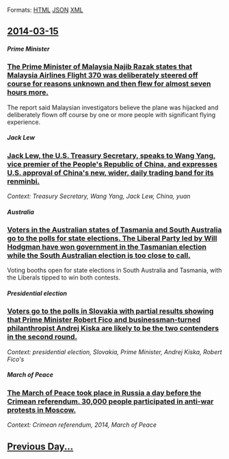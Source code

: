 
Formats: [HTML](2014/03/15/index.html)  [JSON](2014/03/15/index.json)  [XML](2014/03/15/index.xml)  

## [2014-03-15](/news/2014/03/15/index.md)

##### Prime Minister
### [The Prime Minister of Malaysia Najib Razak states that Malaysia Airlines Flight 370 was deliberately steered off course for reasons unknown and then flew for almost seven hours more. ](/news/2014/03/15/the-prime-minister-of-malaysia-najib-razak-states-that-malaysia-airlines-flight-370-was-deliberately-steered-off-course-for-reasons-unknown.md)
The report said Malaysian investigators believe the plane was hijacked and deliberately flown off course by one or more people with significant flying experience.

##### Jack Lew
### [Jack Lew, the U.S. Treasury Secretary, speaks to Wang Yang, vice premier of the People's Republic of China, and expresses U.S. approval of China's new, wider, daily trading band for its renminbi. ](/news/2014/03/15/jack-lew-the-u-s-treasury-secretary-speaks-to-wang-yang-vice-premier-of-the-people-s-republic-of-china-and-expresses-u-s-approval-of-c.md)
_Context: Treasury Secretary, Wang Yang, Jack Lew, China, yuan_

##### Australia
### [Voters in the Australian states of Tasmania and South Australia go to the polls for state elections. The Liberal Party led by Will Hodgman have won government in the Tasmanian election while the South Australian election is too close to call. ](/news/2014/03/15/voters-in-the-australian-states-of-tasmania-and-south-australia-go-to-the-polls-for-state-elections-the-liberal-party-led-by-will-hodgman-h.md)
Voting booths open for state elections in South Australia and Tasmania, with the Liberals tipped to win both contests.

##### Presidential election
### [Voters go to the polls in Slovakia with partial results showing that Prime Minister Robert Fico and businessman-turned philanthropist Andrej Kiska are likely to be the two contenders in the second round. ](/news/2014/03/15/voters-go-to-the-polls-in-slovakia-with-partial-results-showing-that-prime-minister-robert-fico-and-businessman-turned-philanthropist-andrej.md)
_Context: presidential election, Slovakia, Prime Minister, Andrej Kiska, Robert Fico's_

##### March of Peace
### [The March of Peace took place in Russia a day before the Crimean referendum. 30,000 people participated in anti-war protests in Moscow. ](/news/2014/03/15/the-march-of-peace-took-place-in-russia-a-day-before-the-crimean-referendum-30-000-people-participated-in-anti-war-protests-in-moscow.md)
_Context: Crimean referendum, 2014, March of Peace_

## [Previous Day...](/news/2014/03/14/index.md)

